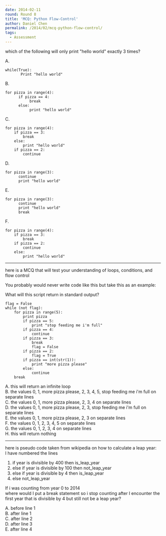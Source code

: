 ```yaml
---
date: 2014-02-11
round: Round 8
title: 'MCQ: Python Flow-Control'
author: Daniel Chen
permalink: /2014/02/mcq-python-flow-control/
tags:
  - Assessment
---
```

which of the following will only print "hello world" exactly 3 times?

A.

     
    while(True):
           Print "hello world"
    

B.

     
    for pizza in range(4):
          if pizza == 4:
               break
          else:
               print "hello world"
    

C.

     
    for pizza in range(4):
        if pizza == 3:
            break
        else:
            print "hello world"
        if pizza == 2:
            continue
    

D.

     
    for pizza in range(3):
          continue
          print "hello world"
    

E.

     
    for pizza in range(3):
          continue
          print "hello world"
          break
    

F.

     
    for pizza in range(4):
        if pizza == 3:
            break
        if pizza == 2:
            continue
        else:
            print "hello world"
    

* * *

here is a MCQ that will test your understanding of loops, conditions, and flow control

You probably would never write code like this but take this as an example:

What will this script return in standard output?

    
    flag = False
    while (not flag):
        for pizza in range(5):
            print pizza
            if pizza == 5:
                print "stop feeding me i'm full"
            if pizza == 4:
                continue
            if pizza == 3:
                break
                flag = False
            if pizza == 2:
                flag = True
            if pizza == int(str(1)):
                print "more pizza please"
            else:
                continue
        break
    

A. this will return an infinite loop  
B. the values 0, 1, more pizza please, 2, 3, 4, 5, stop feeding me i'm full on separate lines  
C. the values 0, 1, more pizza please, 2, 3, 4 on separate lines  
D. the values 0, 1, more pizza please, 2, 3, stop feeding me i'm full on separate lines  
E. the values 0, 1, more pizza please, 2, 3 on separate lines  
F. the values 0, 1, 2, 3, 4, 5 on separate lines  
G. the values 0, 1, 2, 3, 4 on separate lines  
H. this will return nothing

* * *

here is pseudo code taken from wikipedia on how to calculate a leap year:  
I have numbered the lines

1. if year is divisible by 400 then is\_leap\_year  
2. else if year is divisible by 100 then not\_leap\_year  
3. else if year is divisible by 4 then is\_leap\_year  
4. else not\_leap\_year

If i was counting from year 0 to 2014  
where would I put a break statement so i stop counting after I encounter the first year that is divisible by 4 but still not be a leap year?

A. before line 1  
B. after line 1  
C. after line 2  
D. after line 3  
E. after line 4
